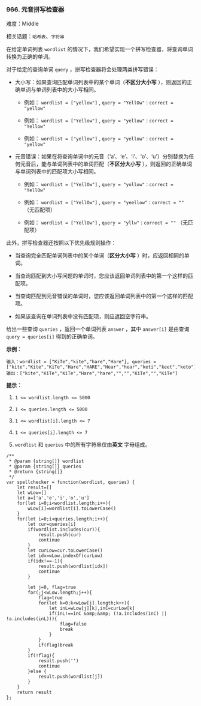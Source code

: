 ### 966. 元音拼写检查器

难度：Middle

相关话题：`哈希表`、`字符串`

在给定单词列表 `wordlist` 的情况下，我们希望实现一个拼写检查器，将查询单词转换为正确的单词。



对于给定的查询单词 `query` ，拼写检查器将会处理两类拼写错误：




* 大小写：如果查询匹配单词列表中的某个单词（**不区分大小写** ），则返回的正确单词与单词列表中的大小写相同。


	* 例如： `wordlist = ["yellow"]` ,  `query = "YellOw"` :  `correct = "yellow"`

	* 例如： `wordlist = ["Yellow"]` ,  `query = "yellow"` :  `correct = "Yellow"`

	* 例如： `wordlist = ["yellow"]` ,  `query = "yellow"` :  `correct = "yellow"`

* 元音错误：如果在将查询单词中的元音（&lsquo;a&rsquo;、&lsquo;e&rsquo;、&lsquo;i&rsquo;、&lsquo;o&rsquo;、&lsquo;u&rsquo;）分别替换为任何元音后，能与单词列表中的单词匹配（**不区分大小写** ），则返回的正确单词与单词列表中的匹配项大小写相同。

	* 例如： `wordlist = ["YellOw"]` ,  `query = "yollow"` :  `correct = "YellOw"`

	* 例如： `wordlist = ["YellOw"]` ,  `query = "yeellow"` :  `correct = ""`  （无匹配项）

	* 例如： `wordlist = ["YellOw"]` ,  `query = "yllw"` :  `correct = ""`  （无匹配项）





此外，拼写检查器还按照以下优先级规则操作：




* 当查询完全匹配单词列表中的某个单词（**区分大小写** ）时，应返回相同的单词。

* 当查询匹配到大小写问题的单词时，您应该返回单词列表中的第一个这样的匹配项。

* 当查询匹配到元音错误的单词时，您应该返回单词列表中的第一个这样的匹配项。

* 如果该查询在单词列表中没有匹配项，则应返回空字符串。





给出一些查询  `queries` ，返回一个单词列表  `answer` ，其中  `answer[i]`  是由查询  `query = queries[i]`  得到的正确单词。







**示例：** 



```
输入：wordlist = ["KiTe","kite","hare","Hare"], queries = ["kite","Kite","KiTe","Hare","HARE","Hear","hear","keti","keet","keto"]
输出：["kite","KiTe","KiTe","Hare","hare","","","KiTe","","KiTe"]
```






**提示：** 




1.  `1 <= wordlist.length <= 5000` 

2.  `1 <= queries.length <= 5000` 

3.  `1 <= wordlist[i].length <= 7` 

4.  `1 <= queries[i].length <= 7` 

5.  `wordlist`  和 `queries` 中的所有字符串仅由**英文** 字母组成。




```
/**
 * @param {string[]} wordlist
 * @param {string[]} queries
 * @return {string[]}
 */
var spellchecker = function(wordlist, queries) {
    let result=[]
    let wLow=[]
    let a=['a','e','i','o','u']
    for(let i=0;i<wordlist.length;i++){
        wLow[i]=wordlist[i].toLowerCase()
    }
    for(let i=0;i<queries.length;i++){
        let cur=queries[i]
        if(wordlist.includes(cur)){
            result.push(cur)
            continue
        }
        let curLow=cur.toLowerCase()
        let idx=wLow.indexOf(curLow)
        if(idx!==-1){
            result.push(wordlist[idx])
            continue
        }

        let j=0, flag=true
        for(;j<wLow.length;j++){
            flag=true
            for(let k=0;k<wLow[j].length;k++){
                let inL=wLow[j][k],inC=curLow[k]
                if(inL!==inC &amp;&amp; (!a.includes(inC) || !a.includes(inL))){
                    flag=false
                    break
                }
            }
            if(flag)break
        }
        if(!flag){
            result.push('')
            continue
        }else {
            result.push(wordlist[j])
        }
    }
    return result
};
```

